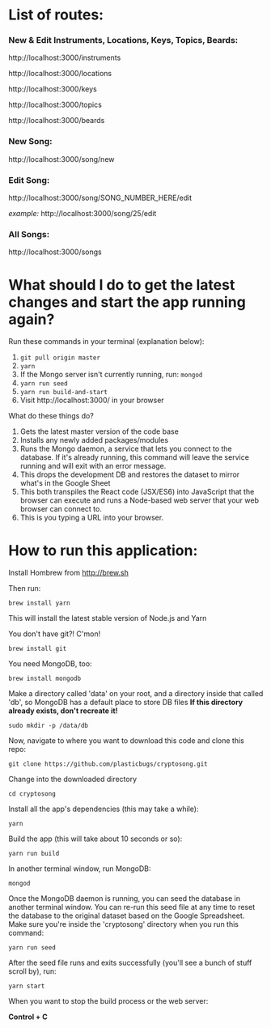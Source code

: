 # List of routes:
### New & Edit Instruments, Locations, Keys, Topics, Beards:

http://localhost:3000/instruments

http://localhost:3000/locations

http://localhost:3000/keys

http://localhost:3000/topics

http://localhost:3000/beards


### New Song:

http://localhost:3000/song/new


### Edit Song:

http://localhost:3000/song/SONG_NUMBER_HERE/edit

*example:* http://localhost:3000/song/25/edit


### All Songs:

http://localhost:3000/songs


# What should I do to get the latest changes and start the app running again?

Run these commands in your terminal (explanation below):

1. ```git pull origin master```
2. ```yarn```
3. If the Mongo server isn't currently running, run: ```mongod```
4. ```yarn run seed```
5. ```yarn run build-and-start```
6. Visit http://localhost:3000/ in your browser

What do these things do?

1. Gets the latest master version of the code base
2. Installs any newly added packages/modules
3. Runs the Mongo daemon, a service that lets you connect to the database. If it's already running, this command will leave the service running and will exit with an error message.
4. This drops the development DB and restores the dataset to mirror what's in the Google Sheet
5. This both transpiles the React code (JSX/ES6) into JavaScript that the browser can execute and runs a Node-based web server that your web browser can connect to.
6. This is you typing a URL into your browser.

# How to run this application:

Install Hombrew from http://brew.sh

Then run:
```
brew install yarn
```
This will install the latest stable version of Node.js and Yarn

You don't have git?! C'mon!
```
brew install git
```

You need MongoDB, too:
```
brew install mongodb
```

Make a directory called 'data' on your root, and a directory inside that called 'db', so MongoDB has a default place to store DB files
**If this directory already exists, don't recreate it!**

```
sudo mkdir -p /data/db
```


Now, navigate to where you want to download this code and clone this repo:
```
git clone https://github.com/plasticbugs/cryptosong.git
```
Change into the downloaded directory
```
cd cryptosong
```
Install all the app's dependencies (this may take a while):
```
yarn
```
Build the app (this will take about 10 seconds or so):
```
yarn run build
```
In another terminal window, run MongoDB:
```
mongod
```

Once the MongoDB daemon is running, you can seed the database in another terminal window. You can re-run this seed file at any time to reset the database to the original dataset based on the Google Spreadsheet. Make sure you're inside the 'cryptosong' directory when you run this command:
```
yarn run seed
```

After the seed file runs and exits successfully (you'll see a bunch of stuff scroll by), run:
```
yarn start
```

When you want to stop the build process or the web server:

**Control + C**
